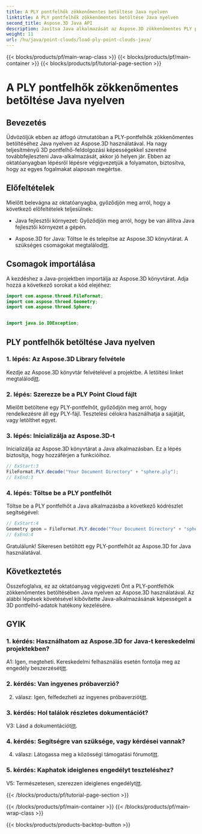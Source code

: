```yaml
---
title: A PLY pontfelhők zökkenőmentes betöltése Java nyelven
linktitle: A PLY pontfelhők zökkenőmentes betöltése Java nyelven
second_title: Aspose.3D Java API
description: Javítsa Java alkalmazását az Aspose.3D zökkenőmentes PLY pontfelhőbetöltéssel. Lépésről lépésre útmutató, GYIK és támogatás.
weight: 11
url: /hu/java/point-clouds/load-ply-point-clouds-java/
---
```


{{< blocks/products/pf/main-wrap-class >}}
{{< blocks/products/pf/main-container >}}
{{< blocks/products/pf/tutorial-page-section >}}

# A PLY pontfelhők zökkenőmentes betöltése Java nyelven

## Bevezetés

Üdvözöljük ebben az átfogó útmutatóban a PLY-pontfelhők zökkenőmentes betöltéséhez Java nyelven az Aspose.3D használatával. Ha nagy teljesítményű 3D pontfelhő-feldolgozási képességekkel szeretné továbbfejleszteni Java-alkalmazását, akkor jó helyen jár. Ebben az oktatóanyagban lépésről lépésre végigvezetjük a folyamaton, biztosítva, hogy az egyes fogalmakat alaposan megértse.

## Előfeltételek

Mielőtt belevágna az oktatóanyagba, győződjön meg arról, hogy a következő előfeltételek teljesülnek:

- Java fejlesztői környezet: Győződjön meg arról, hogy be van állítva Java fejlesztői környezet a gépén.

-  Aspose.3D for Java: Töltse le és telepítse az Aspose.3D könyvtárat. A szükséges csomagokat megtalálod[itt](https://releases.aspose.com/3d/java/).

## Csomagok importálása

A kezdéshez a Java-projektben importálja az Aspose.3D könyvtárat. Adja hozzá a következő sorokat a kód elejéhez:

```java
import com.aspose.threed.FileFormat;
import com.aspose.threed.Geometry;
import com.aspose.threed.Sphere;


import java.io.IOException;
```

## PLY pontfelhők betöltése Java nyelven

### 1. lépés: Az Aspose.3D Library felvétele

 Kezdje az Aspose.3D könyvtár felvételével a projektbe. A letöltési linket megtalálod[itt](https://releases.aspose.com/3d/java/).

### 2. lépés: Szerezze be a PLY Point Cloud fájlt

Mielőtt betöltene egy PLY-pontfelhőt, győződjön meg arról, hogy rendelkezésre áll egy PLY-fájl. Tesztelési célokra használhatja a sajátját, vagy letölthet egyet.

### 3. lépés: Inicializálja az Aspose.3D-t

Inicializálja az Aspose.3D könyvtárat a Java alkalmazásban. Ez a lépés biztosítja, hogy hozzáférjen a funkcióihoz.

```java
// ExStart:3
FileFormat.PLY.decode("Your Document Directory" + "sphere.ply");
// ExEnd:3
```

### 4. lépés: Töltse be a PLY pontfelhőt

Töltse be a PLY pontfelhőt a Java alkalmazásba a következő kódrészlet segítségével:

```java
// ExStart:4
Geometry geom = FileFormat.PLY.decode("Your Document Directory" + "sphere.ply");
// ExEnd:4
```

Gratulálunk! Sikeresen betöltött egy PLY-pontfelhőt az Aspose.3D for Java használatával.

## Következtetés

Összefoglalva, ez az oktatóanyag végigvezeti Önt a PLY-pontfelhők zökkenőmentes betöltésében Java nyelven az Aspose.3D használatával. Az alábbi lépések követésével kibővítette Java-alkalmazásának képességeit a 3D pontfelhő-adatok hatékony kezelésére.

## GYIK

### 1. kérdés: Használhatom az Aspose.3D for Java-t kereskedelmi projektekben?

 A1: Igen, megteheti. Kereskedelmi felhasználás esetén fontolja meg az engedély beszerzését[itt](https://purchase.aspose.com/buy).

### 2. kérdés: Van ingyenes próbaverzió?

 2. válasz: Igen, felfedezheti az ingyenes próbaverziót[itt](https://releases.aspose.com/).

### 3. kérdés: Hol találok részletes dokumentációt?

V3: Lásd a dokumentációt[itt](https://reference.aspose.com/3d/java/).

### 4. kérdés: Segítségre van szüksége, vagy kérdései vannak?

 4. válasz: Látogassa meg a közösségi támogatási fórumot[itt](https://forum.aspose.com/c/3d/18).

### 5. kérdés: Kaphatok ideiglenes engedélyt teszteléshez?

 V5: Természetesen, szerezzen ideiglenes engedélyt[itt](https://purchase.aspose.com/temporary-license/).

{{< /blocks/products/pf/tutorial-page-section >}}

{{< /blocks/products/pf/main-container >}}
{{< /blocks/products/pf/main-wrap-class >}}

{{< blocks/products/products-backtop-button >}}
